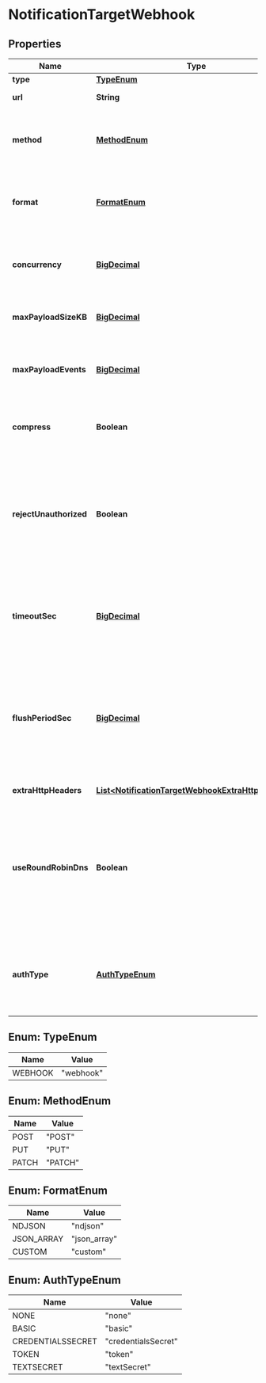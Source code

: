 # NotificationTargetWebhook

## Properties
Name | Type | Description | Notes
------------ | ------------- | ------------- | -------------
**type** | [**TypeEnum**](#TypeEnum) |  |  [optional]
**url** | **String** | URL to send events to. | 
**method** | [**MethodEnum**](#MethodEnum) | The method to use when sending events. Defaults to POST. |  [optional]
**format** | [**FormatEnum**](#FormatEnum) | Specifies how to format events before sending out. Defaults to NDJSON. |  [optional]
**concurrency** | [**BigDecimal**](BigDecimal.md) | Maximum number of ongoing requests before blocking. |  [optional]
**maxPayloadSizeKB** | [**BigDecimal**](BigDecimal.md) | Maximum size, in KB, of the request body. |  [optional]
**maxPayloadEvents** | [**BigDecimal**](BigDecimal.md) | Max number of events to include in the request body. Default is 0 (unlimited). |  [optional]
**compress** | **Boolean** | Whether to compress the payload body before sending. |  [optional]
**rejectUnauthorized** | **Boolean** | Reject certs that are not authorized by a CA in the CA certificate path, or by another trusted CA (e.g., the system&#x27;s CA). Defaults to No. |  [optional]
**timeoutSec** | [**BigDecimal**](BigDecimal.md) | Amount of time, in seconds, to wait for a request to complete before aborting it. |  [optional]
**flushPeriodSec** | [**BigDecimal**](BigDecimal.md) | Maximum time between requests. Small values could cause the payload size to be smaller than the configured Max body size. |  [optional]
**extraHttpHeaders** | [**List&lt;NotificationTargetWebhookExtraHttpHeaders&gt;**](NotificationTargetWebhookExtraHttpHeaders.md) | Extra HTTP Headers. |  [optional]
**useRoundRobinDns** | **Boolean** | Enable to use round-robin DNS lookup. When a DNS server returns multiple addresses, this will cause LogStream to cycle through them in the order returned. |  [optional]
**authType** | [**AuthTypeEnum**](#AuthTypeEnum) | The authentication method to use for the HTTP request. Defaults to None. |  [optional]

<a name="TypeEnum"></a>
## Enum: TypeEnum
Name | Value
---- | -----
WEBHOOK | &quot;webhook&quot;

<a name="MethodEnum"></a>
## Enum: MethodEnum
Name | Value
---- | -----
POST | &quot;POST&quot;
PUT | &quot;PUT&quot;
PATCH | &quot;PATCH&quot;

<a name="FormatEnum"></a>
## Enum: FormatEnum
Name | Value
---- | -----
NDJSON | &quot;ndjson&quot;
JSON_ARRAY | &quot;json_array&quot;
CUSTOM | &quot;custom&quot;

<a name="AuthTypeEnum"></a>
## Enum: AuthTypeEnum
Name | Value
---- | -----
NONE | &quot;none&quot;
BASIC | &quot;basic&quot;
CREDENTIALSSECRET | &quot;credentialsSecret&quot;
TOKEN | &quot;token&quot;
TEXTSECRET | &quot;textSecret&quot;
